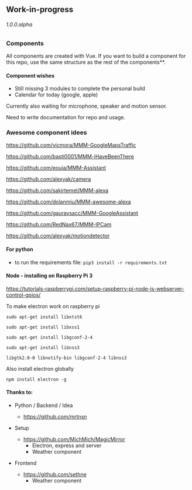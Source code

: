 ## Work-in-progress
###### 1.0.0.alpha

### Components
All components are created with Vue. If you want to build a component for this repo,
use the same structure as the rest of the components**.

#### Component wishes
- Still missing 3 modules to complete the personal build
- Calendar for today (google, apple)
   
Currently also waiting for microphone, speaker and motion sensor.

Need to write documentation for repo and usage.

### Awesome component idees
https://github.com/vicmora/MMM-GoogleMapsTraffic

https://github.com/basti0001/MMM-iHaveBeenThere

https://github.com/eouia/MMM-Assistant

https://github.com/alexyak/camera

https://github.com/sakirtemel/MMM-alexa

https://github.com/dolanmiu/MMM-awesome-alexa

https://github.com/gauravsacc/MMM-GoogleAssistant

https://github.com/RedNax67/MMM-IPCam

https://github.com/alexyak/motiondetector

#### For python
- to run the requirements file: ```pip3 install -r requirements.txt```

#### Node - installing on Raspberry Pi 3
https://tutorials-raspberrypi.com/setup-raspberry-pi-node-js-webserver-control-gpios/

To make electron work on raspberry pi
```
sudo apt-get install libxtst6
```
```
sudo apt-get install libxss1
```
```
sudo apt-get install libgconf-2-4
```
```
sudo apt-get install libnss3
```

```
libgtk2.0-0 libnotify-bin libgconf-2-4 libnss3
```

Also install electron globally

```
npm install electron -g
```

#### Thanks to:

- Python / Backend / Idea
    - https://github.com/mrtnsn

- Setup
    - https://github.com/MichMich/MagicMirror
        - Electron, express and server
        - Weather component

- Frontend
    - https://github.com/sethne
        - Weather component